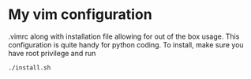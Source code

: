 # My vim configuration
.vimrc along with installation file allowing for out of the box usage.
This configuration is quite handy for python coding. 
To install, make sure you have root privilege and run
```
./install.sh
```
